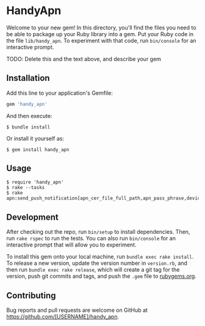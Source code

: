 # HandyApn

Welcome to your new gem! In this directory, you'll find the files you need to be able to package up your Ruby library into a gem. Put your Ruby code in the file `lib/handy_apn`. To experiment with that code, run `bin/console` for an interactive prompt.

TODO: Delete this and the text above, and describe your gem

## Installation

Add this line to your application's Gemfile:

```ruby
gem 'handy_apn'
```

And then execute:

    $ bundle install

Or install it yourself as:

    $ gem install handy_apn

## Usage

	$ require 'handy_apn'
	$ rake --tasks
	$ rake apn:send_push_notification[apn_cer_file_full_path,apn_pass_phrase,device_token,is_dev_or_prod]

## Development

After checking out the repo, run `bin/setup` to install dependencies. Then, run `rake rspec` to run the tests. You can also run `bin/console` for an interactive prompt that will allow you to experiment.

To install this gem onto your local machine, run `bundle exec rake install`. To release a new version, update the version number in `version.rb`, and then run `bundle exec rake release`, which will create a git tag for the version, push git commits and tags, and push the `.gem` file to [rubygems.org](https://rubygems.org).

## Contributing

Bug reports and pull requests are welcome on GitHub at https://github.com/[USERNAME]/handy_apn.

